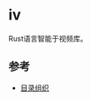 # iv

Rust语言智能于视频库。


## 参考

- [目录组织](https://doc.rust-lang.org/stable/cargo/guide/project-layout.html)
